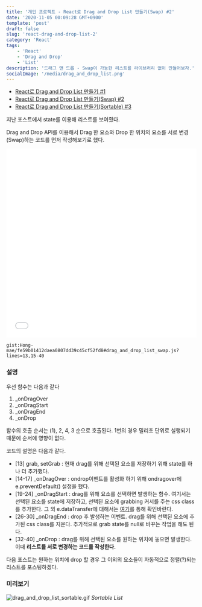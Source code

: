 ```yaml
---
title: '개인 프로젝트 - React로 Drag and Drop List 만들기(Swap) #2'
date: '2020-11-05 00:09:28 GMT+0900'
template: 'post'
draft: false
slug: 'react-drag-and-drop-list-2'
category: 'React'
tags:
    - 'React'
    - 'Drag and Drop'
    - 'List'
description: '드래그 앤 드롭 - Swap이 가능한 리스트를 라이브러리 없이 만들어보자.'
socialImage: '/media/drag_and_drop_list.png'
---
```


-   [React로 Drag and Drop List 만들기 #1](/posts/react-drag-and-drop-list)
-   [React로 Drag and Drop List 만들기(Swap) #2](/posts/react-drag-and-drop-list-2)
-   [React로 Drag and Drop List 만들기(Sortable) #3](/posts/react-drag-and-drop-list-sortable)

지난 포스트에서 state를 이용해 리스트를 보여줬다.

Drag and Drop API를 이용해서 Drag 한 요소와 Drop 한 위치의 요소를 서로 변경(Swap)하는 코드를 먼저 작성해보기로 했다.

<iframe width="100%" height="500" style="display:block" src="//jsfiddle.net/Chill_bi/vt3c802w/62/embedded/js,result/dark/" allowfullscreen="allowfullscreen" allowpaymentrequest frameborder="0"></iframe>

`gist:Hong-mae/fe59b01412daea0807dd39c45cf52fd8#drag_and_drop_list_swap.js?lines=13,15-40`

### 설명

우선 함수는 다음과 같다

1. \_onDragOver
2. \_onDragStart
3. \_onDragEnd
4. \_onDrop

함수의 호출 순서는 (1), 2, 4, 3 순으로 호출된다. 1번의 경우 밀리초 단위로 실행되기 때문에 순서에 영향이 없다.

코드의 설명은 다음과 같다.

-   [13] grab, setGrab : 현재 drag를 위해 선택된 요소를 저장하기 위해 state를 하나 더 추가했다.
-   [14-17] \_onDragOver : ondrop이벤트를 활성화 하기 위해 ondragover에 e.preventDefault() 설정을 했다.
-   [19-24] \_onDragStart : drag를 위해 요소를 선택하면 발생하는 함수. 여기서는 선택된 요소를 state에 저장하고, 선택된 요소에 grabbing 커서를 주는 css class를 추가한다. 그 외 e.dataTransfer에 대해서는 [여기](https://developer.mozilla.org/ko/docs/Web/API/DataTransfer)를 통해 확인바란다.
-   [26-30] \_onDragEnd : drop 후 발생하는 이벤트. drag를 위해 선택된 요소에 추가된 css class를 지운다. 추가적으로 grab state를 null로 바꾸는 작업을 해도 된다.
-   [32-40] \_onDrop : drag를 위해 선택된 요소를 원하는 위치에 놓으면 발생한다. 이때 **리스트를 서로 변경하는 코드를 작성한다.**

다음 포스트는 원하는 위치에 drop 할 경우 그 이외의 요소들이 자동적으로 정렬(?)되는 리스트를 포스팅하겠다.

### 미리보기

![drag_and_drop_list_sortable.gif](/media/drag_and_drop_list_sortable.gif) _Sortable List_
